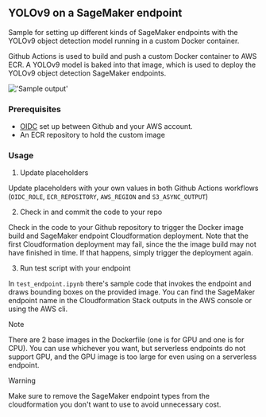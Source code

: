 ## YOLOv9 on a SageMaker endpoint

Sample for setting up different kinds of SageMaker endpoints with the YOLOv9 object detection model running in a custom Docker container.

Github Actions is used to build and push a custom Docker container to AWS ECR. A YOLOv9 model is baked into that image, which is used to deploy the YOLOv9 object detection SageMaker endpoints.

!['Sample output'](./assets/sample.png)

### Prerequisites

- [OIDC](https://docs.github.com/en/actions/deployment/security-hardening-your-deployments/configuring-openid-connect-in-amazon-web-services) set up between Github and your AWS account.
- An ECR repository to hold the custom image

### Usage

1. Update placeholders

Update placeholders with your own values in both Github Actions workflows (`OIDC_ROLE`, `ECR_REPOSITORY`, `AWS_REGION` and `S3_ASYNC_OUTPUT`)

2. Check in and commit the code to your repo

Check in the code to your Github repository to trigger the Docker image build and SageMaker endpoint Cloudformation deployment. Note that the first Cloudformation deployment may fail, since the the image build may not have finished in time. If that happens, simply trigger the deployment again.

3. Run test script with your endpoint

In `test_endpoint.ipynb` there's sample code that invokes the endpoint and draws bounding boxes on the provided image. You can find the SageMaker endpoint name in the Cloudformation Stack outputs in the AWS console or using the AWS cli.

> [!NOTE]  
> There are 2 base images in the Dockerfile (one is for GPU and one is for CPU). You can use whichever you want, but serverless endpoints do not support GPU, and the GPU image is too large for even using on a serverless endpoint.

> [!WARNING]  
> Make sure to remove the SageMaker endpoint types from the cloudformation you don't want to use to avoid unnecessary cost.
